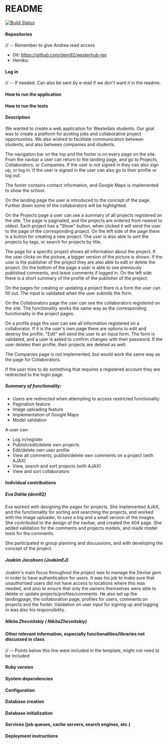 # README

[![Build Status](https://travis-ci.com/dem92/westerhub-jen.svg?token=XBxNCWhRe4J4qpFpzXXD&branch=master)](https://travis-ci.com/dem92/westerhub-jen)

#### Repositories
// -- Remember to give Andrea read access
* Git: https://github.com/dem92/westerhub-jen
* Heroku:

#### Log in 
// -- If needed. Can also be sent by e-mail if we don't want it in the readme.

#### How to run the application

#### How to run the tests

#### Description
We wanted to create a web application for Westedals students.
Our goal was to create a platform for posting jobs and collaborative project opportunities.
We also wished to facilitate communication between students, and also between companies and students.

The navigation bar on the top and the footer is on every page on the site.
From the navbar a user can return to the landing page, and go to Projects, Collaborators, or Companies.
If the user is not signed in they can also sign up, or log in.
If the user is signed in the user can also go to their profile or log out.

The footer contains contact information, and Google Maps is implemented to show the school.

On the landing page the user is introduced to the concept of the page.
Further down some of the collaborators will be highlighted.

On the Projects page a user can see a summary of all projects registered on the site.
The page is paginated, and the projects are ordered from newest to oldest.
Each project has a "Show" button, when clicked it will send the user to the page of the corresponding project.
On the left side of the page there is a button for creating a new project.
The user is also able to sort the projects by tags, or search for projects by title.

The page for a specific project shows all information about the project.
If the user clicks on the picture, a bigger version of the picture is shown.
If the user is the publisher of the project they are also able to edit or delete the project.
On the bottom of the page a user is able to see previously published comments, and leave comments if logged in.
On the left side there is a short summary of the profile of the publisher of the project.

On the pages for creating or updating a project there is a form the user can fill out.
The input is validated when the user submits the form.

On the Collaborators page the user can see the collaborators registered on the site.
The functionality works the same way as the corresponding functionality in the project pages.

On a profile page the user can see all information registered on a collaborator.
If it is the user's own page there are options to edit and destroy the profile.
"Edit" will send the user to an input form. The form is validated, and a user is asked to confirm changes with their password.
If the user deletes their profile, their projects are deleted as well.

The Companies page is not implemented, but would work the same way as the page for Collaborators.

If the user tries to do something that requires a registered account they are redirected to the login page.

##### Summary of functionality:
* Users are redirected when attempting to access restricted functionality
* Pagination feature
* Image uploading feature
* Implementation of Google Maps
* Model validation

A user can:
* Log in/register
* Publish/edit/delete own projects
* Edit/delete own user profile
* View all comments, publish/delete own comments on a project (with AJAX)
* View, search and sort projects (with AJAX)
* View and sort collaborators

#### Individual contributions

##### Eva Dahlø (dem92)
Eva worked with designing the pages for projects.
She implemented AJAX, and the functionality for sorting and searching the projects, 
and worked with the image uploader, to save a big and a small version of the images.
She contributed to the design of the navbar, and created the 404 page.
She added validation for the comments and projects models, and made model tests for the comments.

She participated in group planning and discussions, and with developing the concept of the project.

##### Joakim Jacobsen (JoakimEJ)
Joakim's main focus throughout the project was to manage the Devise gem in order to have authentication
for users. It was his job to make sure that unauthorised users did not have access to locations where this
was needed, and also to ensure that only the owners themselves were able to delete or update 
projects/profiles/comments. He also set up the landingpage, the collaboration page, profiles for users, 
comments on projects and the footer. Validation on user input for signing up and logging in was also 
his responsibility.

##### Nikita Zhevnitskiy ( NikitaZhevnitskiy)

#### Other relevant information, especially functionalities/libraries not discussed in class


// -- Points below this line were included in the template, might not need to be included
#### Ruby version

#### System dependencies

#### Configuration

#### Database creation

#### Database initialization

#### Services (job queues, cache servers, search engines, etc.)

#### Deployment instructions
